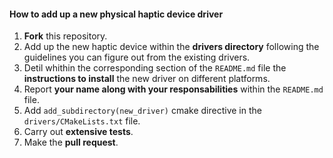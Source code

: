 
#### How to add up a new physical haptic device driver

1. **Fork** this repository.
2. Add up the new haptic device within the **drivers directory** following the guidelines you can figure out from the existing drivers.
3. Detil whithin the corresponding section of the `README.md` file the **instructions to install** the new driver on different platforms.
4. Report **your name along with your responsabilities** within the `README.md` file.
5. Add `add_subdirectory(new_driver)` cmake directive in the `drivers/CMakeLists.txt` file.
6. Carry out **extensive tests**.
7. Make the **pull request**.
